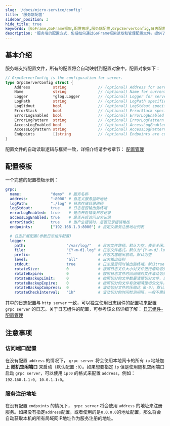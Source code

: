 ```yaml
---
slug: '/docs/micro-service/config'
title: '服务端配置'
sidebar_position: 3
hide_title: true
keywords: [GoFrame,GoFrame框架,配置管理,服务端配置,GrpcServerConfig,日志配置,日志组件,服务监听,自动映射,错误日志]
description: '服务端的配置方式，包括如何通过GoFrame框架读取和管理配置文件。提供了一份完整的配置模板示例，涵盖服务名称、服务监听地址、日志存储目录、错误日志记录及访问日志记录的设置方法。该配置与框架自动读取逻辑一致，确保了便捷的服务部署和高效的日志管理，以及如何设置和使用参数日志组件的配置进行独立的grpc server日志管理。'
---
```


## 基本介绍

服务端支持配置文件，所有的配置将会自动映射到配置对象中。配置对象如下：

```go
// GrpcServerConfig is the configuration for server.
type GrpcServerConfig struct {
    Address          string              // (optional) Address for server listening.
    Name             string              // (optional) Name for current service.
    Logger           *glog.Logger        // (optional) Logger for server.
    LogPath          string              // (optional) LogPath specifies the directory for storing logging files.
    LogStdout        bool                // (optional) LogStdout specifies whether printing logging content to stdout.
    ErrorStack       bool                // (optional) ErrorStack specifies whether logging stack information when error.
    ErrorLogEnabled  bool                // (optional) ErrorLogEnabled enables error logging content to files.
    ErrorLogPattern  string              // (optional) ErrorLogPattern specifies the error log file pattern like: error-{Ymd}.log
    AccessLogEnabled bool                // (optional) AccessLogEnabled enables access logging content to file.
    AccessLogPattern string              // (optional) AccessLogPattern specifies the error log file pattern like: access-{Ymd}.log
    Endpoints        []string            // (optional) Endpoints are custom endpoints for service register, it uses Address if empty.
}
```

配置文件的自动读取逻辑与框架一致，详细介绍请参考章节： [配置管理](../核心组件/配置管理/配置管理.md)

## 配置模板

一个完整的配置模板示例：

```yaml
grpc:
  name:             "demo"  # 服务名称
  address:          ":8000" # 自定义服务监听地址
  logPath:          "./log" # 日志存储目录路径
  logStdout:        true    # 日志是否输出到终端
  errorLogEnabled:  true    # 是否开启错误日志记录
  accessLogEnabled: true    # 是否开启访问日志记录
  errorStack:       true    # 当产生错误时，是否记录错误堆栈
  endpoints:        ["192.168.1.3:8000"] # 自定义服务注册地址列表

  # 日志扩展配置(参数日志组件配置)
  logger:
    path:                  "/var/log/"   # 日志文件路径。默认为空，表示关闭，仅输出到终端
    file:                  "{Y-m-d}.log" # 日志文件格式。默认为"{Y-m-d}.log"
    prefix:                ""            # 日志内容输出前缀。默认为空
    level:                 "all"         # 日志输出级别
    stdout:                true          # 日志是否同时输出到终端。默认true
    rotateSize:            0             # 按照日志文件大小对文件进行滚动切分。默认为0，表示关闭滚动切分特性
    rotateExpire:          0             # 按照日志文件时间间隔对文件滚动切分。默认为0，表示关闭滚动切分特性
    rotateBackupLimit:     0             # 按照切分的文件数量清理切分文件，当滚动切分特性开启时有效。默认为0，表示不备份，切分则删除
    rotateBackupExpire:    0             # 按照切分的文件有效期清理切分文件，当滚动切分特性开启时有效。默认为0，表示不备份，切分则删除
    rotateBackupCompress:  0             # 滚动切分文件的压缩比（0-9）。默认为0，表示不压缩
    rotateCheckInterval:   "1h"          # 滚动切分的时间检测间隔，一般不需要设置。默认为1小时

```

其中的日志配置与 `http server` 一致，可以独立使用日志组件的配置项来配置 `grpc server` 的日志。关于日志组件的配置，可参考该文档详细了解： [日志组件-配置管理](../核心组件/日志组件/日志组件-配置管理.md)

## 注意事项

### 访问端口配置
在没有配置 `address` 的情况下， `grpc server` 将会使用本地网卡的所有 `ip` 地址加上 **随机空闲端口** 来启动（默认配置 `:0`）。如果想要指定 `ip` 但是使用随机空闲端口启动 `grpc server`，可以使用 `ip:0` 的格式来配置 `address`，例如： `192.168.1.1:0, 10.0.1.1:0`。

### 服务注册地址
在没有配置 `endpoints` 的情况下， `grpc server` 将会使用 `address` 的地址来注册服务。如果没有指定`address`配置，或者使用的是`0.0.0.0`的地址配置，那么将会自动获取本机的所有局域网IP地址作为服务注册的地址。